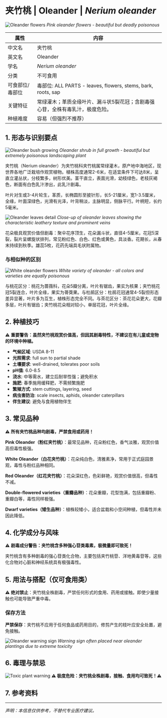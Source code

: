 # 夹竹桃 | Oleander | *Nerium oleander*

![Oleander flowers](https://upload.wikimedia.org/wikipedia/commons/thumb/f/f4/Nerium_oleander_flowers.jpg/640px-Nerium_oleander_flowers.jpg)
*Pink oleander flowers - beautiful but deadly poisonous*

| 属性 | 内容 |
|------|------|
| 中文名 | 夹竹桃 |
| 英文名 | Oleander |
| 学名 | *Nerium oleander* |
| 分类 | 不可食用 |
| 可食部位/毒部位 | 毒部位: ALL PARTS - leaves, flowers, stems, bark, roots, sap |
| 关键特征 | 常绿灌木；革质全缘叶片、漏斗状5裂花冠；含剧毒强心苷，全株有毒乳汁，极度危险。 |
| 种植难度 | 容易（但强烈不推荐） |

## 1. 形态与识别要点

![Oleander bush growing](https://upload.wikimedia.org/wikipedia/commons/thumb/8/89/Nerium_oleander_bush.jpg/800px-Nerium_oleander_bush.jpg)
*Oleander shrub in full growth - beautiful but extremely poisonous landscaping plant*

夹竹桃（Nerium oleander）为夹竹桃科夹竹桃属常绿灌木，原产地中海地区，现世界各地广泛栽培作观赏植物。植株高度通常2-6米，在适宜条件下可达8米，呈直立灌丛状，分枝繁多，树形优美。茎干直立，表面光滑，幼枝绿色，老枝灰褐色，断面有白色乳汁渗出，此乳汁剧毒。

叶片对生或3-4片轮生，革质，长椭圆形至披针形，长5-21厘米，宽1-3.5厘米，全缘，叶面深绿色，光滑有光泽，叶背稍淡，主脉明显，侧脉平行。叶柄短，长约5毫米。

![Oleander leaves detail](https://upload.wikimedia.org/wikipedia/commons/thumb/a/a1/Nerium_oleander_leaves.jpg/640px-Nerium_oleander_leaves.jpg)
*Close-up of oleander leaves showing the characteristic leathery texture and prominent veins*

花朵极具观赏价值但剧毒：聚伞花序顶生，花朵漏斗状，直径4-5厘米，花冠5深裂，裂片呈螺旋状排列，常见粉红色、白色、红色或黄色，具淡香。花期长，从春末持续到秋季。雄蕊5枚，花药先端具毛状附属物。

### 与相似种的区别

![White oleander flowers](https://upload.wikimedia.org/wikipedia/commons/thumb/3/3b/Nerium_oleander_white.jpg/640px-Nerium_oleander_white.jpg)
*White variety of oleander - all colors and varieties are equally poisonous*

与桃花区分：桃花为蔷薇科，花朵5瓣分离，叶片有锯齿，果实为核果；夹竹桃花冠5裂连合，叶片全缘，果实为蓇葖果。与杜鹃区分：杜鹃花冠通常4-5裂但形态差异显著，叶片多为互生，植株形态完全不同。与茶花区分：茶花花朵更大，花瓣多层，叶片有锯齿；夹竹桃花朵相对较小，单层花冠，叶片全缘。

## 2. 种植技巧

⚠️ **重要警告：虽然夹竹桃观赏价值高，但因其剧毒特性，不建议在有儿童或宠物的环境中种植。**

- **气候区域**: USDA 8-11
- **光照需求**: full sun to partial shade
- **土壤要求**: well-drained, tolerates poor soils
- **pH值**: 6.0-8.5
- **浇水**: 中等需水，建立后耐旱性强；避免积水
- **施肥**: 春季施用缓释肥，不需频繁施肥
- **繁殖方式**: stem cuttings, layering, seed
- **病虫害防治**: scale insects, aphids, oleander caterpillars
- **伴生建议**: 避免与食用植物伴生

## 3. 常见品种

⚠️ **所有夹竹桃品种均剧毒，严禁食用或药用！**

**Pink Oleander（粉红夹竹桃）**：最常见品种，花朵粉红色，香气淡雅，观赏价值高但毒性极强。

**White Oleander（白花夹竹桃）**：花朵纯白色，清雅素净，常用于正式庭园景观，毒性与粉红品种相同。

**Red Oleander（红花夹竹桃）**：花朵深红色，色彩鲜艳，观赏价值很高，但毒性不减。

**Double-flowered varieties（重瓣品种）**：花朵重瓣，花型饱满，包括重瓣粉、重瓣白等，毒性同样极强。

**Dwarf varieties（矮生品种）**：植株较矮小，适合盆栽和小空间种植，但毒性并未因此降低。

## 4. 化学成分与风味

⚠️ **剧毒成分警告：夹竹桃含多种强心苷类毒素，极微量即可致死！**

夹竹桃含有多种剧毒的强心苷类化合物，主要包括夹竹桃苷、洋地黄毒苷等，这些化合物对心脏和神经系统具有极强毒性。

## 5. 用法与搭配（仅可食用类）

⚠️ **绝对禁止**：夹竹桃全株剧毒，严禁任何形式的食用、药用或接触。即使少量接触也可能导致严重中毒。

### 保存方法

**严禁保存**：夹竹桃不应用于任何食品或药用目的，修剪产生的枝叶应安全处置，避免接触。

![Oleander warning sign](https://upload.wikimedia.org/wikipedia/commons/thumb/d/d0/Oleander_toxic_warning.jpg/640px-Oleander_toxic_warning.jpg)
*Warning sign often placed near oleander plantings due to extreme toxicity*

## 6. 毒理与禁忌

![Toxic plant warning](https://upload.wikimedia.org/wikipedia/commons/thumb/a/a7/Skull_and_crossbones.svg/200px-Skull_and_crossbones.svg.png)
**⚠️ 极度危险：夹竹桃全株剧毒，接触、食用均可致死！⚠️**



## 7. 参考资料



---
*声明：本信息仅供参考，不替代专业医疗建议。*